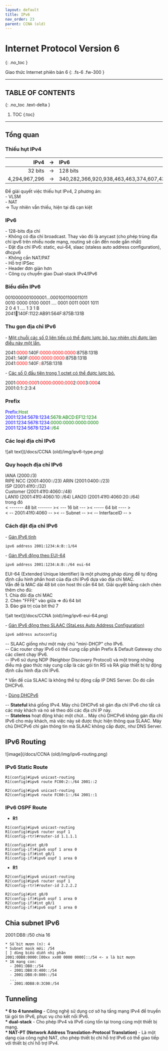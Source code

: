 ```yaml
---
layout: default
title: IPv6
nav_order: 23
parent: CCNA (old)
---
```


# Internet Protocol Version 6
{: .no_toc }

Giao thức Internet phiên bản 6
{: .fs-6 .fw-300 }

---

## TABLE OF CONTENTS
{: .no_toc .text-delta }

1. TOC
{:toc}

---

## Tổng quan

### Thiếu hụt IPv4

|          IPv4 |  ->  | IPv6                                                |
| ------------: | :--: | :-------------------------------------------------- |
|       32 bits |  ->  | 128 bits                                            |
| 4,294,967,296 |  ->  | 340,282,366,920,938,463,463,374,607,431,768,211,456 |

Để giải quyết việc thiếu hụt IPv4, 2 phương án: <br>
\- VLSM <br>
\- NAT <br>
\-> Tuy nhiên vẫn thiếu, hiện tại đã cạn kiệt <br>

### IPv6

\- 128-bits địa chỉ <br>
\- Không có địa chỉ broadcast. Thay vào đó là anycast (cho phép trùng địa chỉ ipv6 trên nhiều node mạng, routing sẽ cần đến node gần nhất) <br>
\- Đặt địa chỉ IPv6: static, eui-64, slaac (staless auto address configuration), dhcpv6 <br>
\- Không cần NAT/PAT <br>
\- Hỗ trợ IPSec <br>
\- Header đơn giản hơn <br>
\- Công cụ chuyển giao Dual-stack IPv4/IPv6 <br>

### Biểu diễn IPv6

0010000001000001...0001001100011011 <br>
0010 0000 0100 0001 .... 0001 0011 0001 1011 <br>
  2    0    4    1  ....   1    3    1    B <br>
2041:1234:140F:1122:AB91:564F:875B:131B <br>

### Thu gọn địa chỉ IPv6

\- <u>Một chuỗi các số 0 liên tiếp có thể được lược bỏ, tuy nhiên chỉ được làm điều này một lần.</u> <br>

<p style="display:inline">2041:</p><p style="display:inline;color:red">0000</p><p style="display:inline">:140F:</p><p style="display:inline;color:red">0000:0000:0000</p><p style="display:inline">:875B:131B<br></p>
<p style="display:inline">2041</p><p style="display:inline;color:red">::</p><p style="display:inline">140F:</p><p style="display:inline;color:red">0000:0000:0000</p><p style="display:inline">:875B:131B<br></p>
<p style="display:inline">2041:</p><p style="display:inline;color:red">0000</p><p style="display:inline">:140F</p><p style="display:inline;color:red">::</p><p style="display:inline">875B:131B<br></p>

\- <u>Các số 0 đầu tiên trong 1 octet có thể được lược bỏ.</u> <br>

<p style="display:inline">2001:</p><p style="display:inline;color:red">0000</p><p style="display:inline">:</p><p style="display:inline;color:red">000</p><p style="display:inline">1:</p><p style="display:inline;color:red">0000</p><p style="display:inline">:</p><p style="display:inline;color:red">0000</p><p style="display:inline">:</p><p style="display:inline;color:red">000</p><p style="display:inline">2:</p><p style="display:inline;color:red">000</p><p style="display:inline">3:</p><p style="display:inline;color:red">000</p><p style="display:inline">4<br></p>

<p style="display:inline">2001:</p><p style="display:inline">0</p><p style="display:inline">:</p><p style="display:inline;color:red"></p><p style="display:inline">1:</p><p style="display:inline;color:red"></p><p style="display:inline">:</p><p style="display:inline;color:red"></p><p style="display:inline">2:</p><p style="display:inline;color:red"></p><p style="display:inline">3:</p><p style="display:inline;color:red"></p><p style="display:inline">4<br></p>

### Prefix

<p style="display:inline;color:blue">Prefix</p><p style="display:inline">:</p><p style="display:inline;color:green">Host<br></p>
<p style="display:inline;color:blue">2001:1234:5678:1234</p><p style="display:inline">:</p><p style="display:inline;color:green">5678:ABCD:EF12:1234<br></p>
<p style="display:inline;color:blue">2001:1234:5678:1234</p><p style="display:inline">:</p><p style="display:inline;color:green">0000:0000:0000:0000<br></p>
<p style="display:inline;color:blue">2001:1234:5678:1234::</p><p style="display:inline;color:green">/64<br></p>

### Các loại địa chỉ IPv6

![alt text](/docs/CCNA (old)/img/ipv6-type.png)

### Quy hoạch địa chỉ IPv6

IANA (2000:/3) <br>
RIPE NCC (2001:4000::/23) ARIN (2001:0400::/23)<br>
ISP (2001:41f0::/32) <br>
Customer (2001:41f0:4060::/48) <br>
LAN10 (2001:41f0:4060:10::/64) LAN20 (2001:41f0:4060:20::/64) <br>
trong đó <br>
< \-\-\-\-\-\-\- 48 bit \-\-\-\-\-\-\- >< \-\-\- 16 bit \-\-\- >< \-\-\-\-\- 64 bit \-\-\-\- > <br>
< \-\- 2001:41f0:4060 \-\- >< \-\- Subnet \-\- >< \-\- InterfaceID \-\- > <br>

### Cách đặt địa chỉ IPv6

\- <u>Gán IPv6 tĩnh</u> <br>
```
ipv6 address 2001:1234:A:B::1/64
```
\- <u>Gán IPv6 động theo EUI-64</u> <br>

```
ipv6 address 2001:1234:A:B::/64 eui-64
```

EUI-64 (Extended Unique Identifier) là một phương pháp dùng để tự động định cấu hình phần host của địa chỉ IPv6 dựa vào địa chỉ MAC. <br>
Vấn đề là MAC dài 48 bit còn host thì cần 64 bit. Giải quyết bằng cách chèn thêm cho đủ: <br>
1\. Chia đôi địa chỉ MAC <br>
2\. Chèn "FFFE" vào giữa => đủ 64 bit <br>
3\. Đảo giá trị của bit thứ 7 <br>

![alt text](/docs/CCNA (old)/img/ipv6-eui-64.png)

\- <u>Gán IPv6 động theo SLAAC (StaLess Auto Address Configuration)</u> <br>

```
ipv6 address autoconfig
```

\-- SLAAC giống như một máy chủ "mini-DHCP" cho IPv6. <br>
\-- Các router chạy IPv6 có thể cung cấp phần Prefix & Default Gateway cho các client chạy IPv6. <br>
\-- IPv6 sử dụng NDP (Neighbor Discovery Protocol) và một trong những điều mà giao thức này cung cấp là các gói tin RS và RA giúp thiết bị tự động định cấu hình địa chỉ IPv6. <br>

\* Vấn đề của SLAAC là không thể tự động cấp IP DNS Server. Do đó cần DHCPv6. <br>

\- <u>Dùng DHCPv6</u> <br>

\-- **Stateful** khá giống IPv4. Máy chủ DHCPv6 sẽ gán địa chỉ IPv6 cho tất cả các máy khách và nó sẽ theo dõi các địa chỉ IP này. <br>
\-- **Stateless** hoạt động khác một chút... Máy chủ DHCPv6 không gán địa chỉ IPv6 cho máy khách, mà việc này sẽ được thực hiện thông qua SLAAC. Máy chủ DHCPv6 chỉ gán thông tin mà SLAAC không cấp được, như DNS Server.<br>

## IPv6 Routing

![image](/docs/CCNA (old)/img/ipv6-routing.png)

### IPv6 Static Route

```
R1(config)#ipv6 unicast-routing 
R1(config)#ipv6 route FC00:2::/64 2001::2

R2(config)#ipv6 unicast-routing 
R2(config)#ipv6 route FC00:1::/64 2001::1
```

### IPv6 OSPF Route

* __R1__

```
R1(config)#ipv6 unicast-routing 
R1(config)#ipv6 router ospf 1
R1(config-rtr)#router-id 1.1.1.1

R1(config)#int g0/0
R1(config-if)#ipv6 ospf 1 area 0
R1(config-if)#int g0/1
R1(config-if)#ipv6 ospf 1 area 0
```

* __R1__

```
R2(config)#ipv6 unicast-routing 
R2(config)#ipv6 router ospf 1
R2(config-rtr)#router-id 2.2.2.2

R2(config)#int g0/0
R2(config-if)#ipv6 ospf 1 area 0
R2(config-if)#int g0/1
R2(config-if)#ipv6 ospf 1 area 0
```

## Chia subnet IPv6

2001:DB8::/50 chia 16

```
* Số bit mượn (n): 4
* Subnet mask mới: /54
[ ] dùng biểu diễn nhị phân
2001:0DB8:0000:[00xx xx00 0000 0000]::/54 <- x là bit mượn
* 16 mạng con:
  - 2001:DB8::/54
  - 2001:DB8:0:400::/54
  - 2001:DB8:0:800::/54
  ...
  - 2001:0DB8:0:3C00:/54
```

## Tunneling

__* 6 to 4 tunneling__ - Công nghệ sử dụng cơ sở hạ tầng mạng IPv4 để truyền tải gói tin IPv6, phục vụ cho kết nối IPv6. <br>
__* dual-stack__ - Cho phép IPv4 và IPv6 cùng tồn tại trong cùng một thiết bị mạng. <br>
__* NAT-PT (Network Address Translation-Protocol Translation)__ - Là một dạng của công nghệ NAT, cho phép thiết bị chỉ hỗ trợ IPv6 có thể giao tiếp với thiết bị chỉ hỗ trợ IPv4. <br>
